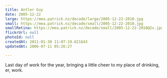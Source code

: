 ```yaml
---
title: Antler Guy
date: 2005-12-22
large: https://mea.patrick.nz/decade/large/2005-12-22-2010.jpg
small: https://mea.patrick.nz/decade/small/2005-12-22-2010.jpg
smallRetina: https://mea.patrick.nz/decade/small/2005-12-22-2010@2x.jpg
flickrUrl: null
photoId: null
createdAt: 2011-01-30 11:07:19.621643
updatedAt: 2006-07-11 05:26:27

---
```

Last day of work for the year, bringing a little cheer to my place of drinking, er, work.
